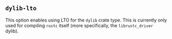 ## `dylib-lto`

This option enables using LTO for the `dylib` crate type. This is currently only used for compiling
`rustc` itself (more specifically, the `librustc_driver` dylib).
